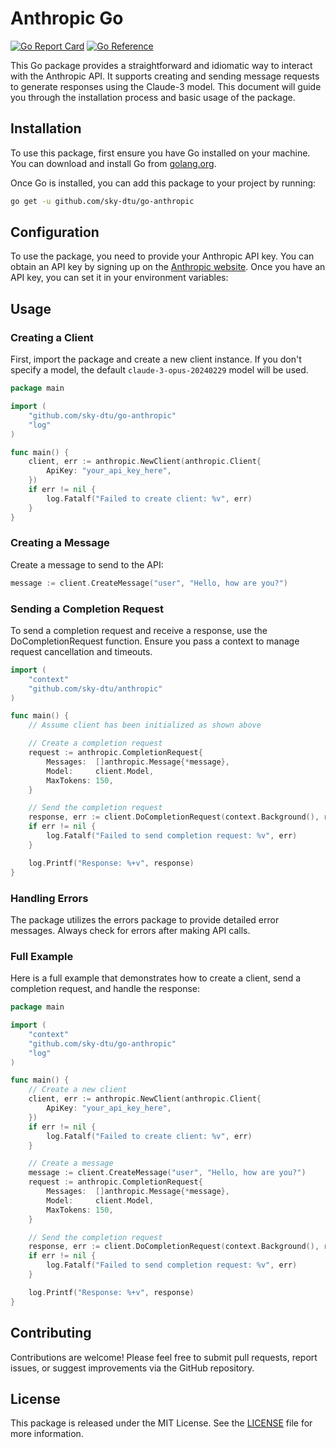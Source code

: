 # Anthropic Go

<!-- go report card -->
[![Go Report Card](https://goreportcard.com/badge/github.com/sky-dtu/go-anthropic)](https://goreportcard.com/report/github.com/sky-dtu/go-anthropic)
[![Go Reference](https://pkg.go.dev/badge/github.com/sky-dtu/go-anthropic.svg)](https://pkg.go.dev/github.com/sky-dtu/go-anthropic)

This Go package provides a straightforward and idiomatic way to interact with the Anthropic API. It supports creating and sending message requests to generate responses using the Claude-3 model. This document will guide you through the installation process and basic usage of the package.

## Installation

To use this package, first ensure you have Go installed on your machine. You can download and install Go from [golang.org](https://golang.org/dl/).

Once Go is installed, you can add this package to your project by running:

```bash
go get -u github.com/sky-dtu/go-anthropic
```

## Configuration

To use the package, you need to provide your Anthropic API key. You can obtain an API key by signing up on the [Anthropic website](https://docs.anthropic.com/claude/docs/getting-access-to-claude#step-3-generate-an-api-key). Once you have an API key, you can set it in your environment variables:


## Usage

### Creating a Client

First, import the package and create a new client instance. If you don't specify a model, the default `claude-3-opus-20240229` model will be used.

```go
package main

import (
    "github.com/sky-dtu/go-anthropic"
    "log"
)

func main() {
    client, err := anthropic.NewClient(anthropic.Client{
        ApiKey: "your_api_key_here",
    })
    if err != nil {
        log.Fatalf("Failed to create client: %v", err)
    }
}
```

### Creating a Message

Create a message to send to the API:

```go
message := client.CreateMessage("user", "Hello, how are you?")
```

### Sending a Completion Request

To send a completion request and receive a response, use the DoCompletionRequest function. Ensure you pass a context to manage request cancellation and timeouts.

```go
import (
    "context"
    "github.com/sky-dtu/anthropic"
)

func main() {
    // Assume client has been initialized as shown above

    // Create a completion request
    request := anthropic.CompletionRequest{
        Messages:  []anthropic.Message{*message},
        Model:     client.Model,
        MaxTokens: 150,
    }

    // Send the completion request
    response, err := client.DoCompletionRequest(context.Background(), request)
    if err != nil {
        log.Fatalf("Failed to send completion request: %v", err)
    }

    log.Printf("Response: %+v", response)
}
```

### Handling Errors

The package utilizes the errors package to provide detailed error messages. Always check for errors after making API calls.

### Full Example

Here is a full example that demonstrates how to create a client, send a completion request, and handle the response:

```go
package main

import (
    "context"
    "github.com/sky-dtu/go-anthropic"
    "log"
)

func main() {
    // Create a new client
    client, err := anthropic.NewClient(anthropic.Client{
        ApiKey: "your_api_key_here",
    })
    if err != nil {
        log.Fatalf("Failed to create client: %v", err)
    }

    // Create a message
    message := client.CreateMessage("user", "Hello, how are you?")
    request := anthropic.CompletionRequest{
        Messages:  []anthropic.Message{*message},
        Model:     client.Model,
        MaxTokens: 150,
    }

    // Send the completion request
    response, err := client.DoCompletionRequest(context.Background(), request)
    if err != nil {
        log.Fatalf("Failed to send completion request: %v", err)
    }

    log.Printf("Response: %+v", response)
}
```

## Contributing

Contributions are welcome! Please feel free to submit pull requests, report issues, or suggest improvements via the GitHub repository.

## License

This package is released under the MIT License. See the [LICENSE](LICENSE) file for more information.
